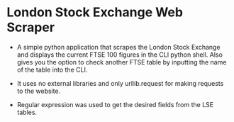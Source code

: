 # London Stock Exchange Web Scraper


* A simple python application that scrapes the London Stock Exchange and displays the current FTSE 100 figures in the CLI python shell. Also gives you the option to check another FTSE table by inputting the name of the table into the CLI.

* It uses no external libraries and only urllib.request for making requests to the website.

* Regular expression was used to get the desired fields from the LSE tables.
